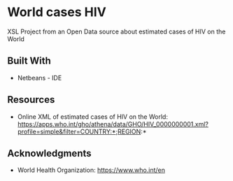 # World cases HIV

XSL Project from an Open Data source about estimated cases of HIV on the World 

## Built With
* Netbeans - IDE

## Resources
* Online XML of estimated cases of HIV on the World:
https://apps.who.int/gho/athena/data/GHO/HIV_0000000001.xml?profile=simple&filter=COUNTRY:*;REGION:*

## Acknowledgments

* World Health Organization: https://www.who.int/en
